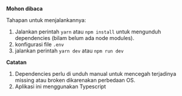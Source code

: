 **Mohon dibaca**

Tahapan untuk menjalankannya:
1. Jalankan perintah `yarn` atau `npm install` untuk mengunduh dependencies (bilam belum ada node modules). 
2. konfigurasi file `.env`
3. jalankan perintah `yarn dev` atau `npm run dev`

**Catatan**
1. Dependencies perlu di unduh manual untuk mencegah terjadinya missing atau broken dikarenakan perbedaan OS.
2. Aplikasi ini menggunakan Typescript
